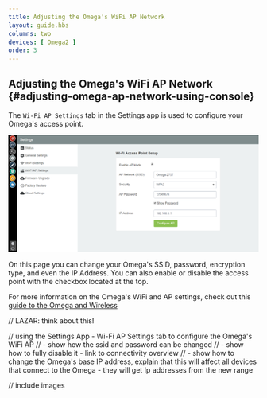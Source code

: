 ```yaml
---
title: Adjusting the Omega's WiFi AP Network
layout: guide.hbs
columns: two
devices: [ Omega2 ]
order: 3
---
```


## Adjusting the Omega's WiFi AP Network {#adjusting-omega-ap-network-using-console}

The `Wi-Fi AP Settings` tab in the Settings app is used to configure your Omega's access point.

![Ap-Network-Page](../img/ap-network-page-1.png)

On this page you can change your Omega's SSID, password, encryption type, and even the IP Address. You can also enable or disable the access point with the checkbox located at the top.

For more information on the Omega's WiFi and AP settings, check out this [guide to the Omega and Wireless](../../Doing-Stuff/Connectivity/The-Omega-and-Wireless)


// LAZAR: think about this!



// using the Settings App - Wi-Fi AP Settings tab to configure the Omega's WiFi AP
// - show how the ssid and password can be changed
// - show how to fully disable it - link to connectivity overview
// - show how to change the Omega's base IP address, explain that this will affect all devices that connect to the Omega - they will get Ip addresses from the new range

// include images
